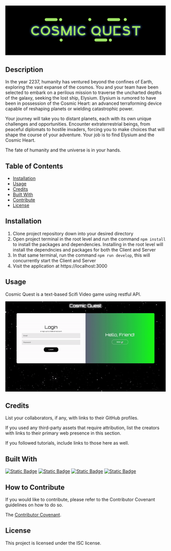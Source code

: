 ![alt text](./client/src/assets/images/logo.png)

## Description

In the year 2237, humanity has ventured beyond the confines of Earth, exploring the vast expanse of the cosmos. You and your team have been selected to embark on a perilous mission to traverse the uncharted depths of the galaxy, seeking the lost ship, Elysium. Elysium is rumored to have been in possession of the Cosmic Heart: an advanced terraforming device capable of reshaping planets or wielding catastrophic power.

Your journey will take you to distant planets, each with its own unique challenges and opportunities. Encounter extraterrestrial beings, from peaceful diplomats to hostile invaders, forcing you to make choices that will shape the course of your adventure. Your job is to find Elysium and the Cosmic Heart.

The fate of humanity and the universe is in your hands.

## Table of Contents 

- [Installation](#installation)
- [Usage](#usage)
- [Credits](#credits)
- [Built With](#built-with)
- [Contribute](#how-to-contribute)
- [License](#license)

## Installation

1. Clone project repository down into your desired directory 
2. Open project terminal in the root level and run the command `npm install` to install the packages and dependencies. Installing in the root level will install the dependncies and packages for both the Client and Server
3. In that same terminal, run the command `npm run develop`, this will concurrently start the Client and Server
4. Visit the application at https://localhost:3000 

## Usage

Cosmic Quest is a text-based Scifi Video game using restful API.

![](./client/src/assets/images/CosmicQuest-ezgif.com-video-to-gif-converter.gif)


## Credits

List your collaborators, if any, with links to their GitHub profiles.

If you used any third-party assets that require attribution, list the creators with links to their primary web presence in this section.

If you followed tutorials, include links to those here as well.


## Built With

[![Static Badge](https://img.shields.io/badge/GitHub-mandi7469-darkgreen)](https://github.com/mandi7469) [![Static Badge](https://img.shields.io/badge/React-18.3.1-blue%20)](https://www.npmjs.com/package/react) [![Static Badge](https://img.shields.io/badge/Vite-5.4.1-purple)](https://www.npmjs.com/package/vite) [![Static Badge](https://img.shields.io/badge/Bootstrap-5.2.3-red)](https://www.npmjs.com/package/bootstrap) 


## How to Contribute

If you would like to contribute, please refer to the Contributor Covenant guidelines on how to do so.

The [Contributor Covenant](https://www.contributor-covenant.org/).


## License

This project is licensed under the ISC license.